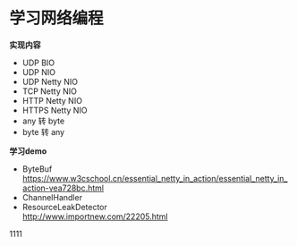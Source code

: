 # 学习网络编程  
**实现内容**  
* UDP BIO  
* UDP NIO
* UDP Netty NIO
* TCP Netty NIO  
* HTTP Netty NIO  
* HTTPS Netty NIO  
* any 转 byte  
* byte 转 any  

**学习demo**  
* ByteBuf  
https://www.w3cschool.cn/essential_netty_in_action/essential_netty_in_action-vea728bc.html
* ChannelHandler  
* ResourceLeakDetector  
http://www.importnew.com/22205.html

1111
